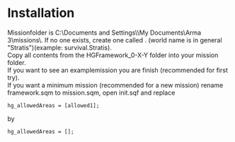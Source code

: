 # Installation
Missionfolder is C:\Documents and Settings\\<username>\My Documents\Arma 3\missions\\<mission name>.<world Name>
If no one exists, create one called <mission name>.<world Name> (world name is in general "Stratis")(example: survival.Stratis).    
Copy all contents from the HGFramework_0-X-Y folder into your mission folder.  
If you want to see an examplemission you are finish (recommended for first try).  
If you want a minimum mission (recommended for a new mission) rename framework.sqm to mission.sqm, open init.sqf and replace
```
hg_allowedAreas = [allowed1];
```
by
```
hg_allowedAreas = [];
```